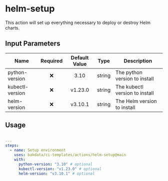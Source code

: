 # helm-setup

This action will set up everything necessary to deploy or destroy Helm charts.

## Input Parameters

| Name            | Required | Default Value |  Type  | Description                    |
| --------------- | :------: | :-----------: | :----: | ------------------------------ |
| python-version  |    ❌    |     3.10      | string | The python version to install  |
| kubectl-version |    ❌    |    v1.23.0    | string | The kubectl version to install |
| helm-version    |    ❌    |    v3.10.1    | string | The Helm version to install    |

## Usage

```yaml

---
steps:
  - name: Setup environment
    uses: bakdata/ci-templates/actions/helm-setup@main
    with:
      python-version: "3.10" # optional
      kubectl-version: "v1.23.0" # optional
      helm-version: "v3.10.1" # optional
```
